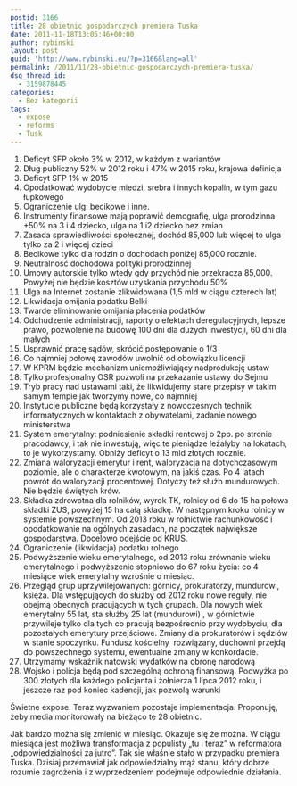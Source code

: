 ```yaml
---
postid: 3166
title: 28 obietnic gospodarczych premiera Tuska
date: 2011-11-18T13:05:46+00:00
author: rybinski
layout: post
guid: 'http://www.rybinski.eu/?p=3166&lang=all'
permalink: /2011/11/28-obietnic-gospodarczych-premiera-tuska/
dsq_thread_id:
  - 3159878445
categories:
  - Bez kategorii
tags:
  - expose
  - reforms
  - Tusk
---
```

  1. Deficyt SFP około 3% w 2012, w każdym z wariantów
  2. Dług publiczny 52% w 2012 roku i 47% w 2015 roku, krajowa definicja
  3. Deficyt SFP 1% w 2015
  4. Opodatkować wydobycie miedzi, srebra i innych kopalin, w tym gazu łupkowego
  5. Ograniczenie ulg: becikowe i inne.
  6. Instrumenty finansowe mają poprawić demografię, ulga prorodzinna +50% na 3 i 4 dziecko, ulga na 1 i2 dziecko bez zmian
  7. Zasada sprawiedliwości społecznej, dochód 85,000 lub więcej to ulga tylko za 2 i więcej dzieci
  8. Becikowe tylko dla rodzin o dochodach poniżej 85,000 rocznie.
  9. Neutralność dochodowa polityki prorodzinnej
 10. Umowy autorskie tylko wtedy gdy przychód nie przekracza 85,000. Powyżej nie będzie kosztów uzyskania przychodu 50%
 11. Ulga na Internet zostanie zlikwidowana (1,5 mld w ciągu czterech lat)
 12. Likwidacja omijania podatku Belki
 13. Twarde eliminowanie omijania płacenia podatków
 14. Odchudzenie administracji, raporty o efektach deregulacyjnych, lepsze prawo, pozwolenie na budowę 100 dni dla dużych inwestycji, 60 dni dla małych
 15. Usprawnić pracę sądów, skrócić postępowanie o 1/3
 16. Co najmniej połowę zawodów uwolnić od obowiązku licencji
 17. W KPRM będzie mechanizm uniemożliwiający nadprodukcję ustaw
 18. Tylko profesjonalny OSR pozwoli na przekazanie ustawy do Sejmu
 19. Tryb pracy nad ustawami taki, że likwidujemy stare przepisy w takim samym tempie jak tworzymy nowe, co najmniej
 20. Instytucje publiczne będą korzystały z nowoczesnych technik informatycznych w kontaktach z obywatelami, zadanie nowego ministerstwa
 21. System emerytalny: podniesienie składki rentowej o 2pp. po stronie pracodawcy, i tak nie inwestują, więc te pieniądze leżałyby na lokatach, to je wykorzystamy. Obniży deficyt o 13 mld złotych rocznie.
 22. Zmiana waloryzacji emerytur i rent, waloryzacja na dotychczasowym poziomie, ale o charakterze kwotowym, na jakiś czas. Po 4 latach powrót do waloryzacji procentowej. Dotyczy też służb mundurowych. Nie będzie świętych krów.
 23. Składka zdrowotna dla rolników, wyrok TK, rolnicy od 6 do 15 ha połowa składki ZUS, powyżej 15 ha całą składkę. W następnym kroku rolnicy w systemie powszechnym. Od 2013 roku w rolnictwie rachunkowość i opodatkowanie na ogólnych zasadach, na początek największe gospodarstwa. Docelowo odejście od KRUS.
 24. Ograniczenie (likwidacja) podatku rolnego
 25. Podwyższenie wieku emerytalnego, od 2013 roku zrównanie wieku emerytalnego i podwyższenie stopniowo do 67 roku życia: co 4 miesiące wiek emerytalny wzrośnie o miesiąc.
 26. Przegląd grup uprzywilejowanych: górnicy, prokuratorzy, mundurowi, księża. Dla wstępujących do służby od 2012 roku nowe reguły, nie obejmą obecnych pracujących w tych grupach. Dla nowych wiek emerytalny 55 lat, sta służby 25 lat (mundurowi) , w górnictwie przywileje tylko dla tych co pracują bezpośrednio przy wydobyciu, dla pozostałych emerytury przejściowe. Zmiany dla prokuratorów i sędziów w stanie spoczynku. Fundusz kościelny  rozwiązany, duchowni przejdą do powszechnego systemu, ewentualne zmiany w konkordacie.
 27. Utrzymamy wskaźnik natowski wydatków na obronę narodową
 28. Wojsko i policja będą pod szczególną ochroną finansową. Podwyżka po 300 złotych dla każdego policjanta i żołnierza 1 lipca 2012 roku, i jeszcze raz pod koniec kadencji, jak pozwolą warunki

Świetne expose. Teraz wyzwaniem pozostaje implementacja. Proponuję, żeby media monitorowały na bieżąco te 28 obietnic.

Jak bardzo można się zmienić w miesiąc. Okazuje się że można. W ciągu miesiąca jest możliwa transformacja z populisty „tu i teraz” w reformatora „odpowiedzialności za jutro”. Tak sie właśnie stało w przypadku premiera Tuska. Dzisiaj przemawiał jak odpowiedzialny mąż stanu, który dobrze rozumie zagrożenia i z wyprzedzeniem podejmuje odpowiednie działania.
